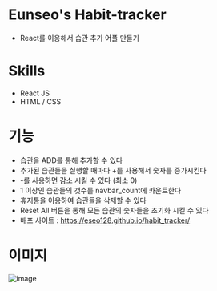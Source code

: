# Eunseo's Habit-tracker
 
- React를 이용해서 습관 추가 어플 만들기<br>

# Skills
- React JS
- HTML / CSS

# 기능

- 습관을 ADD를 통해 추가할 수 있다<br>
- 추가된 습관들을 실행할 때마다 +를 사용해서 숫자를 증가시킨다<br>
- -를 사용하면 감소 시킬 수 있다 (최소 0)<br>
- 1 이상인 습관들의 갯수를 navbar_count에 카운트한다<br>
- 휴지통을 이용하여 습관들을 삭제할 수 있다<br>
- Reset All 버튼을 통해 모든 습관의 숫자들을 초기화 시킬 수 있다<br>
- 배포 사이트 : https://eseo128.github.io/habit_tracker/

# 이미지
![image](https://user-images.githubusercontent.com/34049770/125617060-2de8d0e1-6baa-4955-beaa-ca749b49ee4e.png)
